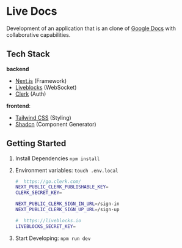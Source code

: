 # Live Docs

Development of an application that is an clone of [Google Docs](https://docs.google.com/) with collaborative capabilities.

## Tech Stack

**backend**

- [Next.js](https://nextjs.org/) (Framework)
- [Liveblocks](https://liveblocks.io/) (WebSocket)
- [Clerk](https://clerk.com/) (Auth)

**frontend**:

- [Tailwind CSS](https://tailwindcss.com/) (Styling)
- [Shadcn](https://ui.shadcn.com/) (Component Generator)

## Getting Started

1. Install Dependencies `npm install`
2. Environment variables: `touch .env.local`

   ```bash
   #  https://go.clerk.com/
   NEXT_PUBLIC_CLERK_PUBLISHABLE_KEY=
   CLERK_SECRET_KEY=

   NEXT_PUBLIC_CLERK_SIGN_IN_URL=/sign-in
   NEXT_PUBLIC_CLERK_SIGN_UP_URL=/sign-up

   #  https://liveblocks.io
   LIVEBLOCKS_SECRET_KEY=
   ```

3. Start Developing: `npm run dev`
